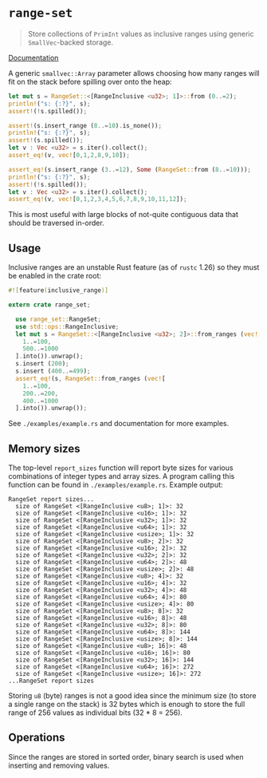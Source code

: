 # `range-set`

> Store collections of `PrimInt` values as inclusive ranges using generic
> `SmallVec`-backed storage.

[Documentation](https://spearman.github.io/range-set/range_set/index.html)

A generic `smallvec::Array` parameter allows choosing how many ranges will fit
on the stack before spilling over onto the heap:

```rust
let mut s = RangeSet::<[RangeInclusive <u32>; 1]>::from (0..=2);
println!("s: {:?}", s);
assert!(!s.spilled());

assert!(s.insert_range (8..=10).is_none());
println!("s: {:?}", s);
assert!(s.spilled());
let v : Vec <u32> = s.iter().collect();
assert_eq!(v, vec![0,1,2,8,9,10]);

assert_eq!(s.insert_range (3..=12), Some (RangeSet::from (8..=10)));
println!("s: {:?}", s);
assert!(!s.spilled());
let v : Vec <u32> = s.iter().collect();
assert_eq!(v, vec![0,1,2,3,4,5,6,7,8,9,10,11,12]);
```

This is most useful with large blocks of not-quite contiguous data that should
be traversed in-order.

## Usage

Inclusive ranges are an unstable Rust feature (as of `rustc` 1.26) so they must
be enabled in the crate root:

```rust
#![feature(inclusive_range)]

extern crate range_set;
```

```rust
  use range_set::RangeSet;
  use std::ops::RangeInclusive;
  let mut s = RangeSet::<[RangeInclusive <u32>; 2]>::from_ranges (vec![
    1..=100,
    500..=1000
  ].into()).unwrap();
  s.insert (200);
  s.insert (400..=499);
  assert_eq!(s, RangeSet::from_ranges (vec![
    1..=100,
    200..=200,
    400..=1000
  ].into()).unwrap());
```

See `./examples/example.rs` and documentation for more examples.

## Memory sizes

The top-level `report_sizes` function will report byte sizes for various
combinations of integer types and array sizes. A program calling this function
can be found in `./examples/example.rs`. Example output:

```
RangeSet report sizes...
  size of RangeSet <[RangeInclusive <u8>; 1]>: 32
  size of RangeSet <[RangeInclusive <u16>; 1]>: 32
  size of RangeSet <[RangeInclusive <u32>; 1]>: 32
  size of RangeSet <[RangeInclusive <u64>; 1]>: 32
  size of RangeSet <[RangeInclusive <usize>; 1]>: 32
  size of RangeSet <[RangeInclusive <u8>; 2]>: 32
  size of RangeSet <[RangeInclusive <u16>; 2]>: 32
  size of RangeSet <[RangeInclusive <u32>; 2]>: 32
  size of RangeSet <[RangeInclusive <u64>; 2]>: 48
  size of RangeSet <[RangeInclusive <usize>; 2]>: 48
  size of RangeSet <[RangeInclusive <u8>; 4]>: 32
  size of RangeSet <[RangeInclusive <u16>; 4]>: 32
  size of RangeSet <[RangeInclusive <u32>; 4]>: 48
  size of RangeSet <[RangeInclusive <u64>; 4]>: 80
  size of RangeSet <[RangeInclusive <usize>; 4]>: 80
  size of RangeSet <[RangeInclusive <u8>; 8]>: 32
  size of RangeSet <[RangeInclusive <u16>; 8]>: 48
  size of RangeSet <[RangeInclusive <u32>; 8]>: 80
  size of RangeSet <[RangeInclusive <u64>; 8]>: 144
  size of RangeSet <[RangeInclusive <usize>; 8]>: 144
  size of RangeSet <[RangeInclusive <u8>; 16]>: 48
  size of RangeSet <[RangeInclusive <u16>; 16]>: 80
  size of RangeSet <[RangeInclusive <u32>; 16]>: 144
  size of RangeSet <[RangeInclusive <u64>; 16]>: 272
  size of RangeSet <[RangeInclusive <usize>; 16]>: 272
...RangeSet report sizes
```

Storing `u8` (byte) ranges is not a good idea since the minimum size (to store
a single range on the stack) is 32 bytes which is enough to store the full
range of 256 values as individual bits (32 * 8 = 256).

## Operations

Since the ranges are stored in sorted order, binary search is used when
inserting and removing values.
